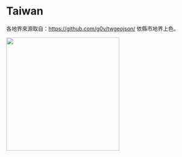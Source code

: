 # Taiwan
各地界來源取自：https://github.com/g0v/twgeojson/
依縣市地界上色。

<image src="Taiwan/preview/Taiwan01.png" height="300"> </src>
